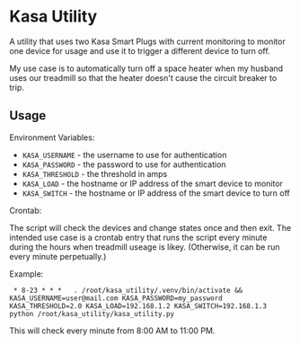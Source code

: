 # Kasa Utility

A utility that uses two Kasa Smart Plugs with current monitoring to monitor one device for usage and use it to trigger a different device to turn off.

My use case is to automatically turn off a space heater when my husband uses our treadmill so that the heater doesn't cause the circuit breaker to trip.

## Usage

Environment Variables:

* `KASA_USERNAME` - the username to use for authentication
* `KASA_PASSWORD` - the password to use for authentication
* `KASA_THRESHOLD` - the threshold in amps
* `KASA_LOAD` - the hostname or IP address of the smart device to monitor
* `KASA_SWITCH` - the hostname or IP address of the smart device to turn off

Crontab:

The script will check the devices and change states once and then exit. The intended use case is a crontab entry that runs the script every minute during the hours when treadmill useage is likey. (Otherwise, it can be run every minute perpetually.)

Example:

```crontab
 * 8-23 * * *   . /root/kasa_utility/.venv/bin/activate && KASA_USERNAME=user@mail.com KASA_PASSWORD=my_password KASA_THRESHOLD=2.0 KASA_LOAD=192.168.1.2 KASA_SWITCH=192.168.1.3 python /root/kasa_utility/kasa_utility.py
```

This will check every minute from 8:00 AM to 11:00 PM.
